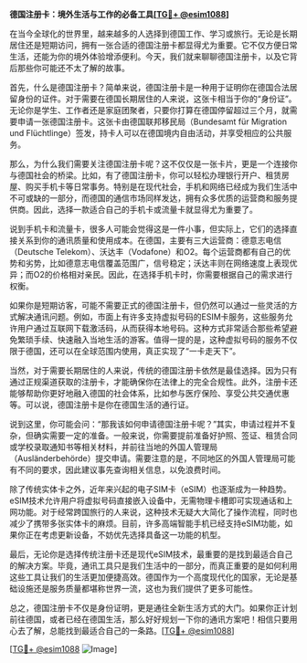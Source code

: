 **德国注册卡：境外生活与工作的必备工具[[TG💪+ @esim1088](https://t.me/s/esim1088)]**

在当今全球化的世界里，越来越多的人选择到德国工作、学习或旅行。无论是长期居住还是短期访问，拥有一张合适的德国注册卡都显得尤为重要。它不仅方便日常生活，还能为你的境外体验增添便利。今天，我们就来聊聊德国注册卡，以及它背后那些你可能还不太了解的故事。

首先，什么是德国注册卡？简单来说，德国注册卡是一种用于证明你在德国合法居留身份的证件。对于需要在德国长期居住的人来说，这张卡相当于你的“身份证”。无论你是学生、工作者还是家庭团聚者，只要你打算在德国停留超过三个月，就需要申请一张德国注册卡。这张卡由德国联邦移民局（Bundesamt für Migration und Flüchtlinge）签发，持卡人可以在德国境内自由活动，并享受相应的公共服务。

那么，为什么我们需要关注德国注册卡呢？这不仅仅是一张卡片，更是一个连接你与德国社会的桥梁。比如，有了德国注册卡，你可以轻松办理银行开户、租赁房屋、购买手机卡等日常事务。特别是在现代社会，手机和网络已经成为我们生活中不可或缺的一部分，而德国的通信市场同样发达，拥有众多优质的运营商和服务提供商。因此，选择一款适合自己的手机卡或流量卡就显得尤为重要了。

说到手机卡和流量卡，很多人可能会觉得这是一件小事，但实际上，它们的选择直接关系到你的通讯质量和使用成本。在德国，主要有三大运营商：德意志电信（Deutsche Telekom）、沃达丰（Vodafone）和O2。每个运营商都有自己的优势和劣势，比如德意志电信覆盖范围广，信号稳定；沃达丰则在网络速度上表现优异；而O2的价格相对亲民。因此，在选择手机卡时，你需要根据自己的需求进行权衡。

如果你是短期访客，可能不需要正式的德国注册卡，但仍然可以通过一些灵活的方式解决通讯问题。例如，市面上有许多支持虚拟号码的ESIM卡服务，这些服务允许用户通过互联网下载激活码，从而获得本地号码。这种方式非常适合那些希望避免繁琐手续、快速融入当地生活的游客。值得一提的是，这种虚拟号码的服务不仅限于德国，还可以在全球范围内使用，真正实现了“一卡走天下”。

当然，对于需要长期居住的人来说，传统的德国注册卡依然是最佳选择。因为只有通过正规渠道获取的注册卡，才能确保你在法律上的完全合规性。此外，注册卡还能够帮助你更好地融入德国的社会体系，比如参与医疗保险、享受公共交通优惠等。可以说，德国注册卡是你在德国生活的通行证。

说到这里，你可能会问：“那我该如何申请德国注册卡呢？”其实，申请过程并不复杂，但确实需要一定的准备。一般来说，你需要提前准备好护照、签证、租赁合同或学校录取通知书等相关材料，并前往当地的外国人管理局（Ausländerbehörde）提交申请。需要注意的是，不同地区的外国人管理局可能有不同的要求，因此建议事先查询相关信息，以免浪费时间。

除了传统实体卡之外，近年来兴起的电子SIM卡（eSIM）也逐渐成为一种趋势。eSIM技术允许用户将虚拟号码直接嵌入设备中，无需物理卡槽即可实现通话和上网功能。对于经常跨国旅行的人来说，这种技术无疑大大简化了操作流程，同时也减少了携带多张实体卡的麻烦。目前，许多高端智能手机已经支持eSIM功能，如果你正在考虑更新设备，不妨优先选择具备这一功能的机型。

最后，无论你是选择传统注册卡还是现代eSIM技术，最重要的是找到最适合自己的解决方案。毕竟，通讯工具只是我们生活中的一部分，而真正重要的是如何利用这些工具让我们的生活更加便捷高效。德国作为一个高度现代化的国家，无论是基础设施还是服务质量都堪称世界一流，这也为我们提供了更多可能性。

总之，德国注册卡不仅是身份证明，更是通往全新生活方式的大门。如果你正计划前往德国，或者已经在德国生活，那么好好规划一下你的通讯方案吧！相信只要用心去了解，总能找到最适合自己的一条路。[[TG💪+ @esim1088](https://t.me/s/esim1088)]

[[TG💪+ @esim1088](https://t.me/s/esim1088) ![Image](https://i.postimg.cc/4NQfJmqS/Snipaste-2025-05-13-00-14-12.png)]